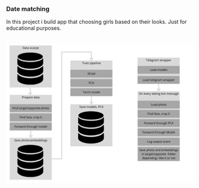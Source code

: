 ### Date matching

In this project i build app that choosing girls based on their looks.
Just for educational purposes.

<br><img src="Pipeline.png"></br>